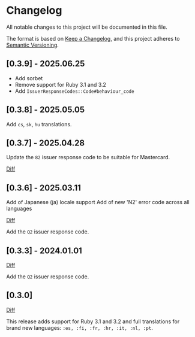 # Changelog

All notable changes to this project will be documented in this file.

The format is based on [Keep a Changelog](https://keepachangelog.com/en/1.0.0/),
and this project adheres to [Semantic Versioning](https://semver.org/spec/v2.0.0.html).

## [0.3.9] - 2025.06.25

- Add sorbet
- Remove support for Ruby 3.1 and 3.2
- Add `IssuerResponseCodes::Code#behaviour_code`

## [0.3.8] - 2025.05.05

Add `cs`, `sk`, `hu` translations.

## [0.3.7] - 2025.04.28

Update the `82` issuer response code to be suitable for Mastercard.

[Diff](https://github.com/espago/issuer_response_codes/compare/v0.3.6...espago:issuer_response_codes:v0.3.7)

## [0.3.6] - 2025.03.11

Add of Japanese (ja) locale support
Add of new 'N2' error code across all languages


[Diff](https://github.com/espago/issuer_response_codes/compare/v0.3.5...espago:issuer_response_codes:v0.3.6)

Add the `Q2` issuer response code.

## [0.3.3] - 2024.01.01

[Diff](https://github.com/espago/issuer_response_codes/compare/v0.3.2...espago:issuer_response_codes:v0.3.3)

Add the `Q2` issuer response code.

## [0.3.0]

[Diff](https://github.com/espago/issuer_response_codes/compare/v0.3.0...espago:issuer_response_codes:v0.2.5)

This release adds support for Ruby 3.1 and 3.2 and full translations for brand new languages: `:es, :fi, :fr, :hr, :it, :nl, :pt`.
